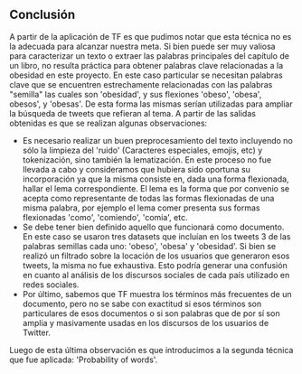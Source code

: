 ## Conclusión

A partir de la aplicación de TF es que pudimos notar que esta técnica no es la adecuada para alcanzar nuestra meta. Si bien puede ser muy valiosa para caracterizar un texto o extraer las palabras principales del capítulo de un libro, no resulta práctica para obtener palabras clave relacionadas a la obesidad en este proyecto. En este caso particular se necesitan palabras clave que se encuentren estrechamente relacionadas con las palabras "semilla" las cuales son 'obesidad', y sus flexiones 'obeso', 'obesa', obesos', y 'obesas'. De esta forma las mismas serían utilizadas para ampliar la búsqueda de tweets que refieran al tema. 
A partir de las salidas obtenidas es que se realizan algunas observaciones:
  - Es necesario realizar un buen preprocesamiento del texto incluyendo no sólo la limpieza del 'ruido' (Caracteres especiales, emojis, etc) y tokenización, sino también la lematización. En este proceso no fue llevada a cabo y consideramos que hubiera sido oportuna su incorporación ya que la misma consiste en, dada una forma flexionada, hallar el lema correspondiente. El lema es la forma que por convenio se acepta como representante de todas las formas flexionadas de una misma palabra, por ejemplo el lema comer presenta sus formas flexionadas 'como', 'comiendo', 'comía', etc.
  - Se debe tener bien definido aquello que funcionará como documento. En este caso se usaron tres datasets que incluían en los tweets 3 de las palabras semillas cada uno: 'obeso', 'obesa' y 'obesidad'. Si bien se realizó un filtrado sobre la locación de los usuarios que generaron esos tweets, la misma no fue exhaustiva. Esto podría generar una confusión en cuanto al análisis de los discursos sociales de cada país utilizado en redes sociales. 
  - Por último, sabemos que TF muestra los términos más frecuentes de un documento, pero no se sabe con exactitud si esos términos son particulares de esos documentos o si son palabras que de por sí son amplia y masivamente usadas en los discursos de los usuarios de Twitter. 

Luego de esta última observación es que introducimos a la segunda técnica que fue aplicada: 'Probability of words'.
